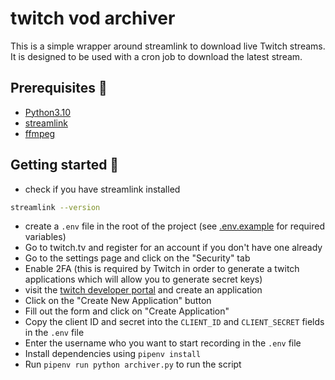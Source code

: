 # twitch vod archiver 

This is a simple wrapper around streamlink to download live Twitch streams. It is designed to be used with a cron job to download the latest stream.

## Prerequisites 🔧

* [Python3.10](https://www.python.org/downloads/release/python-3100/)
* [streamlink](https://streamlink.github.io/)
* [ffmpeg](https://www.ffmpeg.org/)


## Getting started 👷

* check if you have streamlink installed 

```bash 
streamlink --version
```

* create a `.env` file in the root of the project (see [.env.example](.env.example) for required variables)
* Go to twitch.tv and register for an account if you don't have one already 
* Go to the settings page and click on the "Security" tab
* Enable 2FA (this is required by Twitch in order to generate a twitch applications which will allow you to generate secret keys)
* visit the [twitch developer portal](https://dev.twitch.tv/dashboard/apps) and create an application
* Click on the "Create New Application" button
* Fill out the form and click on "Create Application"
* Copy the client ID and secret into the `CLIENT_ID` and `CLIENT_SECRET` fields in the `.env` file
* Enter the username who you want to start recording in the `.env` file
* Install dependencies using `pipenv install`
* Run `pipenv run python archiver.py` to run the script
